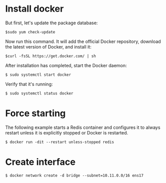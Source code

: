 # Install docker

But first, let's update the package database:

`$sudo yum check-update`

Now run this command. It will add the official Docker repository, download the latest version of Docker, and install it:

`$curl -fsSL https://get.docker.com/ | sh`

After installation has completed, start the Docker daemon:

`$ sudo systemctl start docker`

Verify that it's running:

`$ sudo systemctl status docker`

# Force starting

The following example starts a Redis container and configures it to always restart unless it is explicitly stopped or Docker is restarted.

`$ docker run -dit --restart unless-stopped redis`

# Create interface

`$ docker network create -d bridge --subnet=10.11.0.0/16 ens17 `
